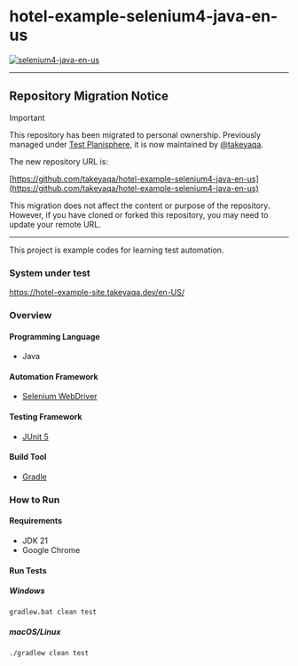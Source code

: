 # hotel-example-selenium4-java-en-us

[![selenium4-java-en-us](https://github.com/takeyaqa/hotel-example-selenium4-java-en-us/actions/workflows/test.yml/badge.svg)](https://github.com/takeyaqa/hotel-example-selenium4-java-en-us/actions/workflows/test.yml)

---

## Repository Migration Notice

> [!IMPORTANT]
> This repository has been migrated to personal ownership. Previously managed under [Test Planisphere](https://github.com/testplanisphere), it is now maintained by [@takeyaqa](https://github.com/takeyaqa).
>
> The new repository URL is:
>
> [https://github.com/takeyaqa/hotel-example-selenium4-java-en-us](https://github.com/takeyaqa/hotel-example-selenium4-java-en-us)
>
> This migration does not affect the content or purpose of the repository. However, if you have cloned or forked this repository, you may need to update your remote URL.

---

This project is example codes for learning test automation.

### System under test

https://hotel-example-site.takeyaqa.dev/en-US/

### Overview

#### Programming Language

* Java

#### Automation Framework

* [Selenium WebDriver](https://www.selenium.dev/)

#### Testing Framework

* [JUnit 5](https://junit.org/junit5/)

#### Build Tool

* [Gradle](https://gradle.org/)

### How to Run

#### Requirements

* JDK 21
* Google Chrome

#### Run Tests

##### Windows

```
gradlew.bat clean test
```

##### macOS/Linux

```
./gradlew clean test
```
